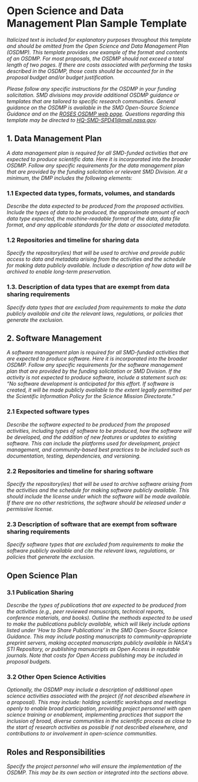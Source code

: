 # Open Science and Data Management Plan Sample Template
*Italicized text is included for explanatory purposes throughout this template and should be omitted from the Open Science and Data Management Plan (OSDMP). This template provides one example of the format and contents of an OSDMP. For most proposals, the OSDMP should not exceed a total length of two pages. If there are costs associated with performing the tasks described in the OSDMP, those costs should be accounted for in the proposal budget and/or budget justification.* 

*Please follow any specific instructions for the OSDMP in your funding solicitation. SMD divisions may provide additional OSDMP guidance or templates that are tailored to specific research communities. General guidance on the OSDMP is available in the SMD Open-Source Science Guidance and on the [ROSES OSDMP web page](https://science.nasa.gov/researchers/sara/faqs/OSDMP). Questions regarding this template may be directed to [HQ-SMD-SPD41@mail.nasa.gov](HQ-SMD-SPD41@mail.nasa.gov).*  

## 1. Data Management Plan
*A data management plan is required for all SMD-funded activities that are expected to produce scientific data. Here it is incorporated into the broader OSDMP. Follow any specific requirements for the data management plan that are provided by the funding solicitation or relevant SMD Division. At a minimum, the DMP includes the following elements:*

### 1.1 Expected data types, formats, volumes, and standards 
*Describe the data expected to be produced from the proposed activities. Include the types of data to be produced, the approximate amount of each data type expected, the machine-readable format of the data, data file format, and any applicable standards for the data or associated metadata.* 

### 1.2 Repositories and timeline for sharing data
*Specify the repository(ies) that will be used to archive and provide public access to data and metadata arising from the activities and the schedule for making data publicly available. Include a description of how data will be archived to enable long-term preservation.* 

### 1.3. Description of data types that are exempt from data sharing requirements
*Specify data types that are excluded from requirements to make the data publicly available and cite the relevant laws, regulations, or policies that generate the exclusion.*

## 2. Software Management 
*A software management plan is required for all SMD-funded activities that are expected to produce software. Here it is incorporated into the broader OSDMP. Follow any specific requirements for the software management plan that are provided by the funding solicitation or SMD Division. If the activity is not expected to produce software, include a statement such as:
“No software development is anticipated for this effort. If software is created, it will be made publicly available to the extent legally permitted per the Scientific Information Policy for the Science Mission Directorate.”*

### 2.1 Expected software types
*Describe the software expected to be produced from the proposed activities, including types of software to be produced, how the software will be developed, and the addition of new features or updates to existing software. This can include the platforms used for development, project management, and community-based best practices to be included such as documentation, testing, dependencies, and versioning.* 

### 2.2 Repositories and timeline for sharing software
*Specify the repository(ies) that will be used to archive software arising from the activities and the schedule for making software publicly available. This should include the license under which the software will be made available. If there are no other restrictions, the software should be released under a permissive license.* 

### 2.3 Description of software that are exempt from software sharing requirements
*Specify software  types that are excluded from requirements to make the software publicly available and cite the relevant laws, regulations, or policies that generate the exclusion.*

## Open Science Plan

### 3.1 Publication Sharing
*Describe the types of publications that are expected to be produced from the activities (e.g., peer reviewed manuscripts, technical reports, conference materials, and books). Outline the methods expected to be used to make the publications publicly available, which will likely include options listed under ‘How to Share Publications’ in the SMD Open-Source Science Guidance. This may include posting manuscripts to community-appropriate preprint servers, making accepted manuscripts publicly available in NASA's STI Repository, or publishing manuscripts as Open Access in reputable journals. Note that costs for Open Access publishing may be included in proposal budgets.* 

### 3.2 Other Open Science Activities 
*Optionally, the OSDMP may include a description of additional open science activities associated with the project (if not described elsewhere in a proposal). This may include: holding scientific workshops and meetings openly to enable broad participation, providing project personnel with open science training or enablement, implementing practices that support the inclusion of broad, diverse communities in the scientific process as close to the start of research activities as possible if not described elsewhere, and contributions to or involvement in open-science communities.*

## Roles and Responsibilities 
*Specify the project personnel who will ensure the implementation of the OSDMP. This may be its own section or integrated into the sections above.* 
